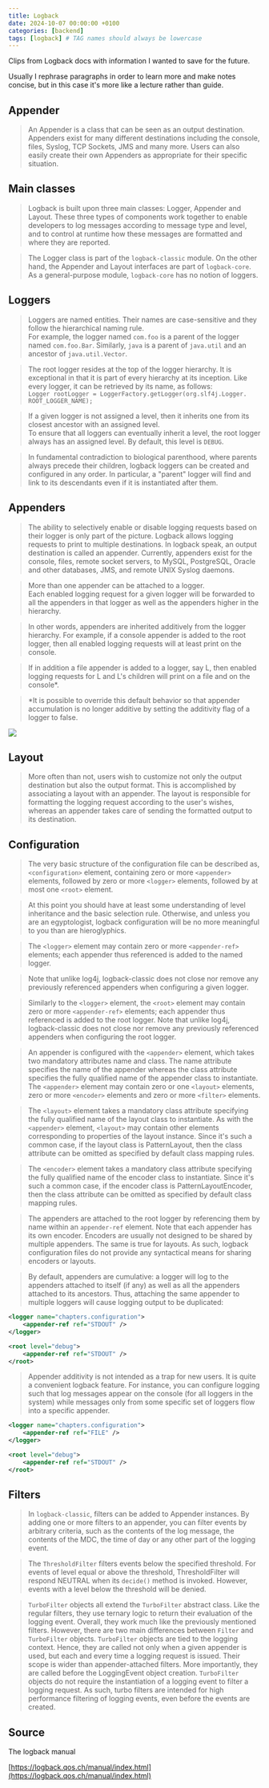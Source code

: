 ```yaml
---
title: Logback
date: 2024-10-07 00:00:00 +0100
categories: [backend]
tags: [logback] # TAG names should always be lowercase
---
```


Clips from Logback docs with information I wanted to save for the future.

Usually I rephrase paragraphs in order to learn more and make notes concise, but in this case it's more like a lecture
rather than guide.

## Appender

> An Appender is a class that can be seen as an output destination.  
> Appenders exist for many different destinations including the console, files, Syslog, TCP Sockets, JMS and many more.
> Users can also easily create their own Appenders as appropriate for their specific situation.

## Main classes

> Logback is built upon three main classes: Logger, Appender and Layout. These three types of components work together
> to enable developers to log messages according to message type and level, and to control at runtime how these messages
> are formatted and where they are reported.

> The Logger class is part of the `logback-classic` module. On the other hand, the Appender and Layout interfaces are
> part of `logback-core`. As a general-purpose module, `logback-core` has no notion of loggers.

## Loggers

> Loggers are named entities. Their names are case-sensitive and they follow the hierarchical naming rule.  
> For example, the logger named `com.foo` is a parent of the logger named `com.foo.Bar`. Similarly, `java` is a parent
> of `java.util` and an ancestor of `java.util.Vector`.

> The root logger resides at the top of the logger hierarchy. It is exceptional in that it is part of every hierarchy at
> its inception. Like every logger, it can be retrieved by its name, as follows:  
> `Logger rootLogger = LoggerFactory.​getLogger(org.slf4j.Logger.​ROOT_LOGGER_NAME);`

> If a given logger is not assigned a level, then it inherits one from its closest ancestor with an assigned level.  
> To ensure that all loggers can eventually inherit a level, the root logger always has an assigned level. By default,
> this level is `DEBUG`.

> In fundamental contradiction to biological parenthood, where parents always precede their children, logback loggers
> can be created and configured in any order. In particular, a "parent" logger will find and link to its descendants
> even
> if it is instantiated after them.

## Appenders

> The ability to selectively enable or disable logging requests based on their logger is only part of the picture.
> Logback allows logging requests to print to multiple destinations. In logback speak, an output destination is called
> an
> appender. Currently, appenders exist for the console, files, remote socket servers, to MySQL, PostgreSQL, Oracle and
> other databases, JMS, and remote UNIX Syslog daemons.

> More than one appender can be attached to a logger.  
> Each enabled logging request for a given logger will be forwarded to all the appenders in that logger as well as the
> appenders higher in the hierarchy.

> In other words, appenders are inherited additively from the logger hierarchy.
> For example, if a console appender is added to the root logger, then all enabled logging requests will at least print
> on the console.

> If in addition a file appender is added to a logger, say L, then enabled logging requests for L and L's children will
> print on a file and on the console\*.

> \*It is possible to override this default behavior so that appender accumulation is no longer additive by setting the
> additivity flag of a logger to false.

![](/assets/img/posts/2024-10-07-Logback/logback.png)

## Layout

> More often than not, users wish to customize not only the output destination but also the output format. This is
> accomplished by associating a layout with an appender. The layout is responsible for formatting the logging request
> according to the user's wishes, whereas an appender takes care of sending the formatted output to its destination.

## Configuration

> The very basic structure of the configuration file can be described as, `<configuration>` element, containing zero or
> more `<appender>` elements, followed by zero or more `<logger>` elements, followed by at most one `<root>` element.

> At this point you should have at least some understanding of level inheritance and the basic selection rule.
> Otherwise, and unless you are an egyptologist, logback configuration will be no more meaningful to you than are
> hieroglyphics.

> The `<logger>` element may contain zero or more `<appender-ref>` elements; each appender thus referenced is added to
> the named logger.

> Note that unlike log4j, logback-classic does not close nor remove any previously referenced appenders when configuring
> a given logger.

> Similarly to the `<logger>` element, the `<root>` element may contain zero or more `<appender-ref>` elements; each
> appender thus referenced is added to the root logger. Note that unlike log4j, logback-classic does not close nor
> remove
> any previously referenced appenders when configuring the root logger.

> An appender is configured with the `<appender>` element, which takes two mandatory attributes name and class. The name
> attribute specifies the name of the appender whereas the class attribute specifies the fully qualified name of the
> appender class to instantiate. The `<appender>` element may contain zero or one `<layout>` elements, zero or more
`<encoder>` elements and zero or more `<filter>` elements.

> The `<layout>` element takes a mandatory class attribute specifying the fully qualified name of the layout class to
> instantiate. As with the `<appender>` element, `<layout>` may contain other elements corresponding to properties of
> the
> layout instance. Since it's such a common case, if the layout class is PatternLayout, then the class attribute can be
> omitted as specified by default class mapping rules.

> The `<encoder>` element takes a mandatory class attribute specifying the fully qualified name of the encoder class to
> instantiate. Since it's such a common case, if the encoder class is PatternLayoutEncoder, then the class attribute can
> be omitted as specified by default class mapping rules.

> The appenders are attached to the root logger by referencing them by name within an `appender-ref` element. Note that
> each appender has its own encoder. Encoders are usually not designed to be shared by multiple appenders. The same is
> true for layouts. As such, logback configuration files do not provide any syntactical means for sharing encoders or
> layouts.

> By default, appenders are cumulative: a logger will log to the appenders attached to itself (if any) as well as all
> the appenders attached to its ancestors. Thus, attaching the same appender to multiple loggers will cause logging
> output
> to be duplicated:

```xml
<logger name="chapters.configuration">
    <appender-ref ref="STDOUT" />
</logger>

<root level="debug">
    <appender-ref ref="STDOUT" />
</root>
```

> Appender additivity is not intended as a trap for new users. It is quite a convenient logback feature. For instance,
> you can configure logging such that log messages appear on the console (for all loggers in the system) while messages
> only from some specific set of loggers flow into a specific appender.

```xml
<logger name="chapters.configuration">
    <appender-ref ref="FILE" />
</logger>

<root level="debug">
    <appender-ref ref="STDOUT" />
</root>
```

## Filters

> In `logback-classic`, filters can be added to Appender instances. By adding one or more filters to an appender, you
> can filter events by arbitrary criteria, such as the contents of the log message, the contents of the MDC, the time of
> day or any other part of the logging event.

> The `ThresholdFilter` filters events below the specified threshold. For events of level equal or above the threshold,
> ThresholdFilter will respond NEUTRAL when its `decide()` method is invoked. However, events with a level below the
> threshold will be denied.

> `TurboFilter` objects all extend the `TurboFilter` abstract class. Like the regular filters, they use ternary logic to
> return their evaluation of the logging event. Overall, they work much like the previously mentioned filters. However,
> there are two main differences between `Filter` and `TurboFilter` objects. `TurboFilter` objects are tied to the
> logging
> context. Hence, they are called not only when a given appender is used, but each and every time a logging request is
> issued. Their scope is wider than appender-attached filters. More importantly, they are called before the LoggingEvent
> object creation. `TurboFilter` objects do not require the instantiation of a logging event to filter a logging
> request.
> As such, turbo filters are intended for high performance filtering of logging events, even before the events are
> created.

## Source

The logback manual

[https://logback.qos.ch/manual/index.html](https://logback.qos.ch/manual/index.html)
